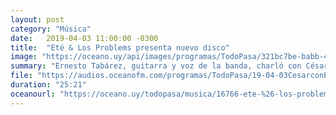 ```yaml
---
layout: post
category: "Música"
date:   2019-04-03 11:00:00 -0300
title:  "Eté & Los Problems presenta nuevo disco"
image: "https://oceano.uy/api/images/programas/TodoPasa/321bc7be-babb-4112-b29a-3912ccec5c83.jpg"
summary: "Ernesto Tabárez, guitarra y voz de la banda, charló con César Sanguinetti sobre \"Hambre\", el nuevo álbum que se presentará el próximo viernes en La Trastienda."
file: "https://audios.oceanofm.com/programas/TodoPasa/19-04-03CesarconErnestoTavarez.mp3"
duration: "25:21"
oceanourl: "https://oceano.uy/todopasa/musica/16766-ete-%26-los-problems-presenta-nuevo-disco"
---
```

